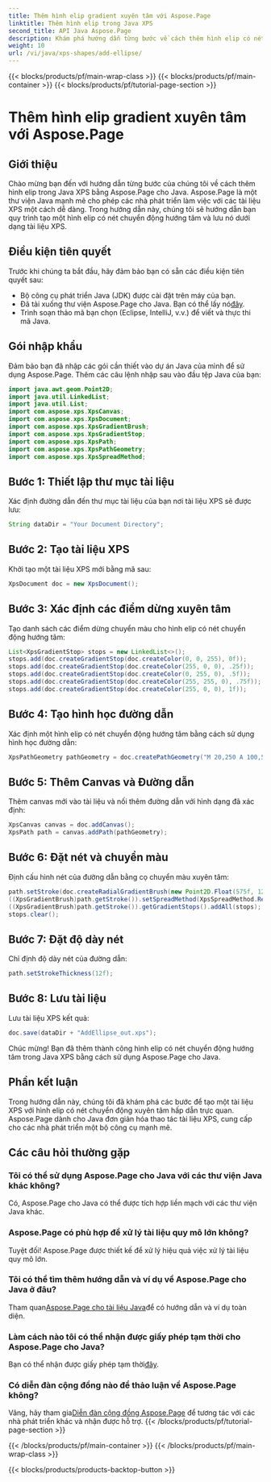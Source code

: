 ```yaml
---
title: Thêm hình elip gradient xuyên tâm với Aspose.Page
linktitle: Thêm hình elip trong Java XPS
second_title: API Java Aspose.Page
description: Khám phá hướng dẫn từng bước về cách thêm hình elip có nét chuyển động hướng tâm trong Java XPS bằng cách sử dụng Aspose.Page cho Java. Tăng cường việc tạo tài liệu của bạn một cách dễ dàng.
weight: 10
url: /vi/java/xps-shapes/add-ellipse/
---
```


{{< blocks/products/pf/main-wrap-class >}}
{{< blocks/products/pf/main-container >}}
{{< blocks/products/pf/tutorial-page-section >}}

# Thêm hình elip gradient xuyên tâm với Aspose.Page

## Giới thiệu
Chào mừng bạn đến với hướng dẫn từng bước của chúng tôi về cách thêm hình elip trong Java XPS bằng Aspose.Page cho Java. Aspose.Page là một thư viện Java mạnh mẽ cho phép các nhà phát triển làm việc với các tài liệu XPS một cách dễ dàng. Trong hướng dẫn này, chúng tôi sẽ hướng dẫn bạn quy trình tạo một hình elip có nét chuyển động hướng tâm và lưu nó dưới dạng tài liệu XPS.
## Điều kiện tiên quyết
Trước khi chúng ta bắt đầu, hãy đảm bảo bạn có sẵn các điều kiện tiên quyết sau:
- Bộ công cụ phát triển Java (JDK) được cài đặt trên máy của bạn.
-  Đã tải xuống thư viện Aspose.Page cho Java. Bạn có thể lấy nó[đây](https://releases.aspose.com/page/java/).
- Trình soạn thảo mã bạn chọn (Eclipse, IntelliJ, v.v.) để viết và thực thi mã Java.
## Gói nhập khẩu
Đảm bảo bạn đã nhập các gói cần thiết vào dự án Java của mình để sử dụng Aspose.Page. Thêm các câu lệnh nhập sau vào đầu tệp Java của bạn:
```java
import java.awt.geom.Point2D;
import java.util.LinkedList;
import java.util.List;
import com.aspose.xps.XpsCanvas;
import com.aspose.xps.XpsDocument;
import com.aspose.xps.XpsGradientBrush;
import com.aspose.xps.XpsGradientStop;
import com.aspose.xps.XpsPath;
import com.aspose.xps.XpsPathGeometry;
import com.aspose.xps.XpsSpreadMethod;
```
## Bước 1: Thiết lập thư mục tài liệu
Xác định đường dẫn đến thư mục tài liệu của bạn nơi tài liệu XPS sẽ được lưu:
```java
String dataDir = "Your Document Directory";
```
## Bước 2: Tạo tài liệu XPS
Khởi tạo một tài liệu XPS mới bằng mã sau:
```java
XpsDocument doc = new XpsDocument();
```
## Bước 3: Xác định các điểm dừng xuyên tâm
Tạo danh sách các điểm dừng chuyển màu cho hình elip có nét chuyển động hướng tâm:
```java
List<XpsGradientStop> stops = new LinkedList<>();
stops.add(doc.createGradientStop(doc.createColor(0, 0, 255), 0f));
stops.add(doc.createGradientStop(doc.createColor(255, 0, 0), .25f));
stops.add(doc.createGradientStop(doc.createColor(0, 255, 0), .5f));
stops.add(doc.createGradientStop(doc.createColor(255, 255, 0), .75f));
stops.add(doc.createGradientStop(doc.createColor(255, 0, 0), 1f));
```
## Bước 4: Tạo hình học đường dẫn
Xác định một hình elip có nét chuyển động hướng tâm bằng cách sử dụng hình học đường dẫn:
```java
XpsPathGeometry pathGeometry = doc.createPathGeometry("M 20,250 A 100,50 0 1 1 220,250 100,50 0 1 1 20,250");
```
## Bước 5: Thêm Canvas và Đường dẫn
Thêm canvas mới vào tài liệu và nối thêm đường dẫn với hình dạng đã xác định:
```java
XpsCanvas canvas = doc.addCanvas();
XpsPath path = canvas.addPath(pathGeometry);
```
## Bước 6: Đặt nét và chuyển màu
Định cấu hình nét của đường dẫn bằng cọ chuyển màu xuyên tâm:
```java
path.setStroke(doc.createRadialGradientBrush(new Point2D.Float(575f, 125f), new Point2D.Float(575f, 100f), 75f, 50f));
((XpsGradientBrush)path.getStroke()).setSpreadMethod(XpsSpreadMethod.Reflect);
((XpsGradientBrush)path.getStroke()).getGradientStops().addAll(stops);
stops.clear();
```
## Bước 7: Đặt độ dày nét
Chỉ định độ dày nét của đường dẫn:
```java
path.setStrokeThickness(12f);
```
## Bước 8: Lưu tài liệu
Lưu tài liệu XPS kết quả:
```java
doc.save(dataDir + "AddEllipse_out.xps");
```
Chúc mừng! Bạn đã thêm thành công hình elip có nét chuyển động hướng tâm trong Java XPS bằng cách sử dụng Aspose.Page cho Java.
## Phần kết luận
Trong hướng dẫn này, chúng tôi đã khám phá các bước để tạo một tài liệu XPS với hình elip có nét chuyển động xuyên tâm hấp dẫn trực quan. Aspose.Page dành cho Java đơn giản hóa thao tác tài liệu XPS, cung cấp cho các nhà phát triển một bộ công cụ mạnh mẽ.
## Các câu hỏi thường gặp
### Tôi có thể sử dụng Aspose.Page cho Java với các thư viện Java khác không?
Có, Aspose.Page cho Java có thể được tích hợp liền mạch với các thư viện Java khác.
### Aspose.Page có phù hợp để xử lý tài liệu quy mô lớn không?
Tuyệt đối! Aspose.Page được thiết kế để xử lý hiệu quả việc xử lý tài liệu quy mô lớn.
### Tôi có thể tìm thêm hướng dẫn và ví dụ về Aspose.Page cho Java ở đâu?
 Tham quan[Aspose.Page cho tài liệu Java](https://reference.aspose.com/page/java/)để có hướng dẫn và ví dụ toàn diện.
### Làm cách nào tôi có thể nhận được giấy phép tạm thời cho Aspose.Page cho Java?
 Bạn có thể nhận được giấy phép tạm thời[đây](https://purchase.aspose.com/temporary-license/).
### Có diễn đàn cộng đồng nào để thảo luận về Aspose.Page không?
 Vâng, hãy tham gia[Diễn đàn cộng đồng Aspose.Page](https://forum.aspose.com/c/page/39) để tương tác với các nhà phát triển khác và nhận được hỗ trợ.
{{< /blocks/products/pf/tutorial-page-section >}}

{{< /blocks/products/pf/main-container >}}
{{< /blocks/products/pf/main-wrap-class >}}

{{< blocks/products/products-backtop-button >}}

